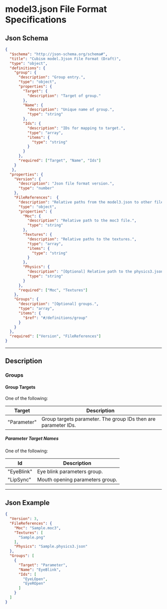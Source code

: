 # model3.json File Format Specifications

## Json Schema

```json
{
  "$schema": "http://json-schema.org/schema#",
  "title": "Cubism model.3json File Format (Draft)",
  "type": "object",
  "definitions": {
    "group": {
      "description": "Group entry.",
      "type": "object",
      "properties": {
        "Target": {
          "description": "Target of group."
        },
        "Name": {
          "description": "Unique name of group.",
          "type": "string"
        },
        "Ids": {
          "description": "IDs for mapping to target.",
          "type": "array",
          "items": {
            "type": "string"
          }
        }
      },
      "required": ["Target", "Name", "Ids"]
    }
   },
  "properties": {
    "Version": {
      "description": "Json file format version.",
      "type": "number"
    },
    "FileReferences":  {
      "description": "Relative paths from the model3.json to other files.",
      "type": "object",
      "properties": {
        "Moc": {
          "description": "Relative path to the moc3 file.",
          "type": "string"
        },
        "Textures": {
          "description": "Relative paths to the textures.",
          "type": "array",
          "items": {
            "type": "string"
          }
        },
        "Physics": {
          "description": "[Optional] Relative path to the physics3.json file.",
          "type": "string"
        }
      },
      "required": ["Moc", "Textures"]
    },
    "Groups": {
      "description": "[Optional] groups.",
      "type": "array",
      "items": {
        "$ref": "#/definitions/group"
      }
    }
  },
  "required": ["Version", "FileReferences"]
}
```

---

## Description

### Groups

#### Group Targets

One of the following:

| Target | Description |
| - | - |
| "Parameter" | Group targets parameter. The group IDs then are parameter IDs. |

##### Parameter Target Names

One of the following:

| Id | Description |
| - | - |
| "EyeBlink" | Eye blink parameters group. |
| "LipSync" | Mouth opening parameters group. |

---

## Json Example

```json
{
  "Version": 3,
  "FileReferences": {
    "Moc": "Sample.moc3",
    "Textures": [
      "Sample.png"
    ],
    "Physics": "Sample.physics3.json"
  },
  "Groups": [
    {
      "Target": "Parameter",
      "Name": "EyeBlink",
      "Ids": [
        "EyeLOpen",
        "EyeROpen"
      ]
    }
  ]
}
```